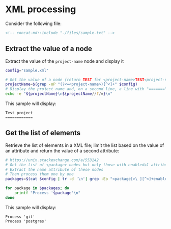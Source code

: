 # XML processing

Consider the following file:

```xml
<!-- concat-md::include "./files/sample.txt" -->
```

## Extract the value of a node

Extract the value of the `project-name` node and display it

```bash
config="sample.xml"

# Get the value of a node (return TEST for <project-name>TEST<project-name>)
projectName=$(grep -oP "(?<=<project-name>)[^<]+" $config)
# Display the project name and, on a second line, a line with "======="
echo -e "${projectName}\n${projectName//?/=}\n"
```

This sample will display:

```text
Test project
============
```

## Get the list of elements

Retrieve the list of elements in a XML file; limit the list based on the value of an attribute and return the value of a second attribute:

```bash
# https://unix.stackexchange.com/a/553142
# Get the list of <package> nodes but only those with enabled=1 attribute
# Extract the name attribute of these nodes
# Then process them one by one
packages=$(cat $config | tr -d '\n'| grep -Eo "<package[>\ ][^<]+enabled=\"1\"[^>]+." | grep -oP "(?<=name\=\")[^\"]*")

for package in $packages; do
    printf "Process '$package'\n"
done
```

This sample will display:

```text
Process 'git'
Process 'postgres'
```
